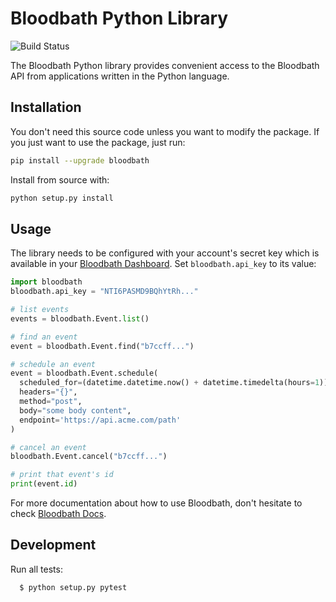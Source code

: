 # Bloodbath Python Library

![Build Status](https://github.com/bloodbath-io/bloodbath-python/actions/workflows/main.yml/badge.svg)

The Bloodbath Python library provides convenient access to the Bloodbath API from
applications written in the Python language.


## Installation

You don't need this source code unless you want to modify the package. If you just
want to use the package, just run:

```sh
pip install --upgrade bloodbath
```

Install from source with:

```sh
python setup.py install
```

## Usage

The library needs to be configured with your account's secret key which is
available in your [Bloodbath Dashboard][api-keys]. Set `bloodbath.api_key` to its
value:

```python
import bloodbath
bloodbath.api_key = "NTI6PASMD9BQhYtRh..."

# list events
events = bloodbath.Event.list()

# find an event
event = bloodbath.Event.find("b7ccff...")

# schedule an event
event = bloodbath.Event.schedule(
  scheduled_for=(datetime.datetime.now() + datetime.timedelta(hours=1)).isoformat(),
  headers="{}",
  method="post",
  body="some body content",
  endpoint='https://api.acme.com/path'
)

# cancel an event
bloodbath.Event.cancel("b7ccff...")

# print that event's id
print(event.id)
```

For more documentation about how to use Bloodbath, don't hesitate to check [Bloodbath Docs](https://docs.bloodbath.io).

## Development

Run all tests:

```
  $ python setup.py pytest
```

[api-keys]: https://app.bloodbath.io/

